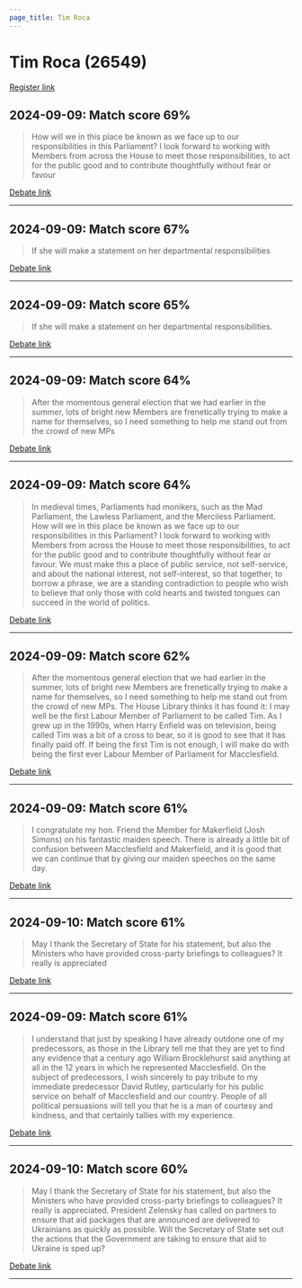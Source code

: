 ```yaml
---
page_title: Tim Roca
---
```


# Tim Roca  (26549)

[Register link](https://www.theyworkforyou.com/mp/26549/register)



## 2024-09-09: Match score 69%

>How will we in this place be known as we face up to our responsibilities in this Parliament? I look forward to working with Members from across the House to meet those responsibilities, to act for the public good and to contribute thoughtfully without fear or favour

[Debate link](https://www.theyworkforyou.com/debates/?id=2024-09-09b.618.0) 

---



## 2024-09-09: Match score 67%

>If she will make a statement on her departmental responsibilities

[Debate link](https://www.theyworkforyou.com/debates/?id=2024-09-09b.563.8) 

---



## 2024-09-09: Match score 65%

>If she will make a statement on her departmental responsibilities.

[Debate link](https://www.theyworkforyou.com/debates/?id=2024-09-09b.563.8) 

---



## 2024-09-09: Match score 64%

>After the momentous general election that we had earlier in the summer, lots of bright new Members are frenetically trying to make a name for themselves, so I need something to help me stand out from the crowd of new MPs

[Debate link](https://www.theyworkforyou.com/debates/?id=2024-09-09b.618.0) 

---



## 2024-09-09: Match score 64%

>In medieval times, Parliaments had monikers, such as the Mad Parliament, the Lawless Parliament, and the Merciless Parliament. How will we in this place be known as we face up to our responsibilities in this Parliament? I look forward to working with Members from across the House to meet those responsibilities, to act for the public good and to contribute thoughtfully without fear or favour. We must make this a place of public service, not self-service, and about the national interest, not self-interest, so that together, to borrow a phrase, we are a standing contradiction to people who wish to believe that only those with cold hearts and twisted tongues can succeed in the world of politics.

[Debate link](https://www.theyworkforyou.com/debates/?id=2024-09-09b.618.0) 

---



## 2024-09-09: Match score 62%

>After the momentous general election that we had earlier in the summer, lots of bright new Members are frenetically trying to make a name for themselves, so I need something to help me stand out from the crowd of new MPs. The House Library thinks it has found it: I may well be the first Labour Member of Parliament to be called Tim. As I grew up in the 1990s, when Harry Enfield was on television, being called Tim was a bit of a cross to bear, so it is good to see that it has finally paid off. If being the first Tim is not enough, I will make do with being the first ever Labour Member of Parliament for Macclesfield.

[Debate link](https://www.theyworkforyou.com/debates/?id=2024-09-09b.618.0) 

---



## 2024-09-09: Match score 61%

>I congratulate my hon. Friend the Member for Makerfield (Josh Simons) on his fantastic maiden speech. There is already a little bit of confusion between Macclesfield and Makerfield, and it is good that we can continue that by giving our maiden speeches on the same day.

[Debate link](https://www.theyworkforyou.com/debates/?id=2024-09-09b.618.0) 

---



## 2024-09-10: Match score 61%

>May I thank the Secretary of State for his statement, but also the Ministers who have provided cross-party briefings to colleagues? It really is appreciated

[Debate link](https://www.theyworkforyou.com/debates/?id=2024-09-10a.706.3) 

---



## 2024-09-09: Match score 61%

>I understand that just by speaking I have already outdone one of my predecessors, as those in the Library tell me that they are yet to find any evidence that a century ago William Brocklehurst said anything at all in the 12 years in which he represented Macclesfield. On the subject of predecessors, I wish sincerely to pay tribute to my immediate predecessor David Rutley, particularly for his public service on behalf of Macclesfield and our country. People of all political persuasions will tell you that he is a man of courtesy and kindness, and that certainly tallies with my experience.

[Debate link](https://www.theyworkforyou.com/debates/?id=2024-09-09b.618.0) 

---



## 2024-09-10: Match score 60%

>May I thank the Secretary of State for his statement, but also the Ministers who have provided cross-party briefings to colleagues? It really is appreciated. President Zelensky has called on partners to ensure that aid packages that are announced are delivered to Ukrainians as quickly as possible. Will the Secretary of State set out the actions that the Government are taking to ensure that aid to Ukraine is sped up?

[Debate link](https://www.theyworkforyou.com/debates/?id=2024-09-10a.706.3) 

---

